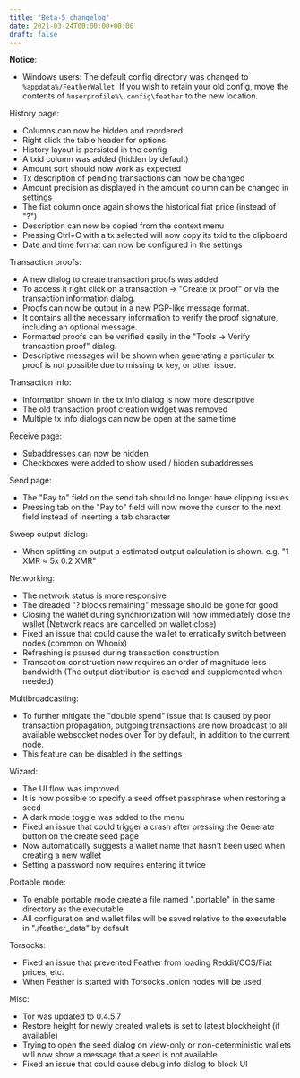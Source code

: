 ```yaml
---
title: "Beta-5 changelog"
date: 2021-03-24T00:00:00+00:00
draft: false
---
```


**Notice**:

- Windows users: The default config directory was changed to `%appdata%/FeatherWallet`. If you wish to retain your old config, move the contents of `%userprofile%\.config\feather` to the new location.

History page:

- Columns can now be hidden and reordered
- Right click the table header for options
- History layout is persisted in the config
- A txid column was added (hidden by default)
- Amount sort should now work as expected
- Tx description of pending transactions can now be changed
- Amount precision as displayed in the amount column can be changed in settings
- The fiat column once again shows the historical fiat price (instead of "?")
- Description can now be copied from the context menu
- Pressing Ctrl+C with a tx selected will now copy its txid to the clipboard
- Date and time format can now be configured in the settings

Transaction proofs:

- A new dialog to create transaction proofs was added
- To access it right click on a transaction -> "Create tx proof" or via the transaction information dialog.
- Proofs can now be output in a new PGP-like message format.
 - It contains all the necessary information to verify the proof signature, including an optional message.
- Formatted proofs can be verified easily in the "Tools -> Verify transaction proof" dialog.
- Descriptive messages will be shown when generating a particular tx proof is not possible due to missing tx key, or other issue.

Transaction info:

- Information shown in the tx info dialog is now more descriptive
- The old transaction proof creation widget was removed
- Multiple tx info dialogs can now be open at the same time

Receive page:

- Subaddresses can now be hidden
- Checkboxes were added to show used / hidden subaddresses

Send page:

- The "Pay to" field on the send tab should no longer have clipping issues
- Pressing tab on the "Pay to" field will now move the cursor to the next field instead of inserting a tab character

Sweep output dialog:

- When splitting an output a estimated output calculation is shown. e.g. "1 XMR ≈ 5x 0.2 XMR"

Networking:

- The network status is more responsive
- The dreaded "? blocks remaining" message should be gone for good
- Closing the wallet during synchronization will now immediately close the wallet (Network reads are cancelled on wallet close)
- Fixed an issue that could cause the wallet to erratically switch between nodes (common on Whonix)
- Refreshing is paused during transaction construction
- Transaction construction now requires an order of magnitude less bandwidth (The output distribution is cached and supplemented when needed)

Multibroadcasting:

- To further mitigate the "double spend" issue that is caused by poor transaction propagation, outgoing transactions are now broadcast to all available websocket nodes over Tor by default, in addition to the current node.
- This feature can be disabled in the settings

Wizard:

- The UI flow was improved
- It is now possible to specify a seed offset passphrase when restoring a seed
- A dark mode toggle was added to the menu
- Fixed an issue that could trigger a crash after pressing the Generate button on the create seed page
- Now automatically suggests a wallet name that hasn't been used when creating a new wallet
- Setting a password now requires entering it twice

Portable mode:

- To enable portable mode create a file named ".portable" in the same directory as the executable
- All configuration and wallet files will be saved relative to the executable in "./feather_data" by default

Torsocks:

- Fixed an issue that prevented Feather from loading Reddit/CCS/Fiat prices, etc.
- When Feather is started with Torsocks .onion nodes will be used

Misc:

- Tor was updated to 0.4.5.7
- Restore height for newly created wallets is set to latest blockheight (if available)
- Trying to open the seed dialog on view-only or non-deterministic wallets will now show a message that a seed is not available
- Fixed an issue that could cause debug info dialog to block UI
